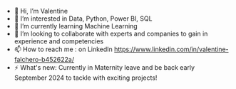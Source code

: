 - 👋 Hi, I’m Valentine
- 👀 I’m interested in Data, Python, Power BI, SQL
- 🌱 I’m currently learning Machine Learning
- 💞️ I’m looking to collaborate with experts and companies to gain in experience and competencies
- 📫 How to reach me : on LinkedIn https://www.linkedin.com/in/valentine-falchero-b452622a/
- ⚡ What's new: Currently in Maternity leave and be back early September 2024 to tackle with exciting projects!

<!---
Valflchr/Valflchr is a ✨ special ✨ repository because its `README.md` (this file) appears on your GitHub profile.
You can click the Preview link to take a look at your changes.
--->
